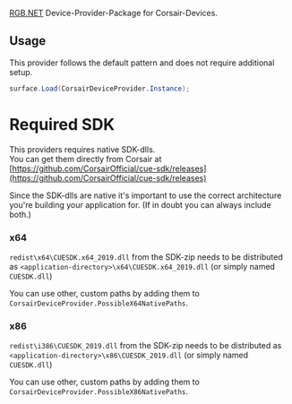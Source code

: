 ﻿[RGB.NET](https://github.com/DarthAffe/RGB.NET) Device-Provider-Package for Corsair-Devices.

## Usage
This provider follows the default pattern and does not require additional setup.

```csharp
surface.Load(CorsairDeviceProvider.Instance);
```

# Required SDK
This providers requires native SDK-dlls.   
You can get them directly from Corsair at [https://github.com/CorsairOfficial/cue-sdk/releases](https://github.com/CorsairOfficial/cue-sdk/releases)

Since the SDK-dlls are native it's important to use the correct architecture you're building your application for. (If in doubt you can always include both.)

### x64
`redist\x64\CUESDK.x64_2019.dll` from the SDK-zip needs to be distributed as `<application-directory>\x64\CUESDK.x64_2019.dll` (or simply named `CUESDK.dll`)

You can use other, custom paths by adding them to `CorsairDeviceProvider.PossibleX64NativePaths`.

### x86
`redist\i386\CUESDK_2019.dll` from the SDK-zip needs to be distributed as `<application-directory>\x86\CUESDK_2019.dll` (or simply named `CUESDK.dll`)

You can use other, custom paths by adding them to `CorsairDeviceProvider.PossibleX86NativePaths`.
